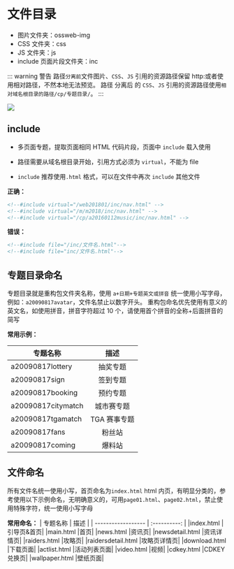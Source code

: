 # 文件目录

- 图片文件夹：ossweb-img
- CSS 文件夹：css
- JS 文件夹：js
- include 页面片段文件夹：inc

::: warning 警告
路径`分离前`文件图片、`CSS`、`JS` 引用的资源路径保留 http:或者使用相对路径，不然本地无法预览。 路径 分离后 的 `CSS`、`JS` 引用的资源路径使用`相对域名根目录的路径/cp/专题目录/`。
:::

![](https://ossweb-img.qq.com/upload/webplat/info/tgideas/20170919/253581312537051.jpg)

## include

- 多页面专题，提取页面相同 HTML 代码片段，页面中 `include` 载入使用
- 路径需要从域名根目录开始，引用方式必须为 `virtual`，不能为 file

- `include` 推荐使用`.html` 格式，可以在文件中再次 `include` 其他文件

**正确：**

```html
<!--#include virtual="/web201801/inc/nav.html" -->
<!--#include virtual="/m/m2018/inc/nav.html" -->
<!--#include virtual="/cp/a20160112music/inc/nav.html" -->
```

**错误：**

```html
<!--#include file="/inc/文件名.html"-->
<!--#include file="inc/文件名.html"-->
```

## 专题目录命名

专题目录就是重构包文件夹名称，使用 `a+日期+专题英文或拼音` 统一使用小写字母，例如：`a20090817avatar`，文件名禁止以数字开头。 重构包命名优先使用有意义的英文名，如使用拼音，拼音字符超过 10 个，请使用首个拼音的全称+后面拼音的简写

**常用示例：**

| 专题名称           |     描述     |
| ------------------ | :----------: |
| a20090817lottery   |   抽奖专题   |
| a20090817sign      |   签到专题   |
| a20090817booking   |   预约专题   |
| a20090817citymatch |  城市赛专题  |
| a20090817tgamatch  | TGA 赛事专题 |
| a20090817fans      |    粉丝站    |
| a20090817coming    |    爆料站    |

## 文件命名

所有文件名统一使用小写，首页命名为`index.html` html 内页，有明显分类的，参考使用以下示例命名，无明确意义的，可用`page01.html`、`page02.html`，禁止使用特殊字符，统一使用小写字母

**常用命名：**
| 专题名称 | 描述 |
| ------------------ | :----------: |
|index.html |引导页&首页|
|main.html |首页|
|news.html |资讯页|
|newsdetail.html |资讯详情页|
|raiders.html |攻略页|
|raidersdetail.html |攻略页详情页|
|download.html |下载页面|
|actlist.html |活动列表页面|
|video.html |视频|
|cdkey.html |CDKEY 兑换页|
|wallpaper.html |壁纸页面|
